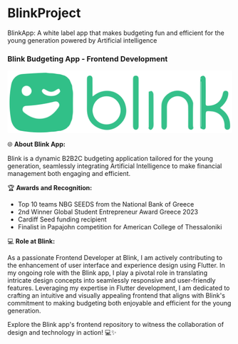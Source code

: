 # BlinkProject
BlinkApp: A white label app that makes budgeting fun and efficient for the young generation powered by Artificial intelligence

### Blink Budgeting App - Frontend Development

![Blink Logo](https://github.com/Sofianopoulou/BlinkProject/blob/2bf5209b808513ed5d89789841a8d0e26f9ead07/assets/logo.svg)

🌐 **About Blink App:**

Blink is a dynamic B2B2C budgeting application tailored for the young generation, seamlessly integrating Artificial Intelligence to make financial management both engaging and efficient.

🏆 **Awards and Recognition:**
  - Top 10 teams NBG SEEDS from the National Bank of Greece
  - 2nd Winner Global Student Entrepreneur Award Greece 2023
  - Cardiff Seed funding recipient
  - Finalist in Papajohn competition for American College of Thessaloniki


💻 **Role at Blink:**

As a passionate Frontend Developer at Blink, I am actively contributing to the enhancement of user interface and experience design using Flutter. In my ongoing role with the Blink app, I play a pivotal role in translating intricate design concepts into seamlessly responsive and user-friendly features. Leveraging my expertise in Flutter development, I am dedicated to crafting an intuitive and visually appealing frontend that aligns with Blink's commitment to making budgeting both enjoyable and efficient for the young generation.

Explore the Blink app's frontend repository to witness the collaboration of design and technology in action! 💻✨
